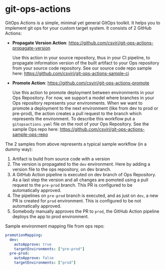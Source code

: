 # git-ops-actions

GitOps Actions is a simple, minimal yet general GitOps toolkit. 
It helps you to implement git ops for your custom target system.
It consists of 2 GitHub Actions:

- **Propagate Version Action**: https://github.com/csviri/git-ops-actions-propagate-version  

  Use this action in your source repository, thus in your CI pipeline, to propagate
  information version of the built artifact to your Ops repository from your source code repository. 
  See our source code repo sample here:
  https://github.com/csviri/git-ops-actions-sample-ci 

- **Promote Action**: https://github.com/csviri/git-ops-actions-promote
  
  Use this action to promote deployment between environments in your Ops Repository. For now, we support a model
  where branches in your Ops repository represents your environments. When we want to promote
  a deployment to the next environment (like from dev to prod or pre-prod), the action creates
  a pull request to the branch which represents the environment. To describe this workflow
  put a `gitopsactions.yaml` file on the root of your Ops Repository. See the sample Ops repo 
  here: https://github.com/csviri/git-ops-actions-sample-ops-repo
  
  
The 2 samples from above represents a typical sample workflow (in a dummy way):
  1. Artifact is build from source code with a version
  2. The version is propagated to the `dev` environment. Here by adding a version file
     to the ops repository, on dev branch.
  3. A GitHub Action pipeline is executed on dev branch of Ops Repository. As a last step
  the version and all changes are pomoted using a pull request to the `pre-prod` branch.
  This PR is configured to be automatically approved.
  4. The pipelines on `pre-prod` branch is executed, and as just on `dev`, a new PR is created
  for `prod` environment. This is configured to be not automatically approved.
  5. Somebody manually approves the PR to `prod`, the GitHub Action pipeline deploys the app
  to prod environment.    
   
     
Sample environment mapping file from ops repo:

```yaml
promotionMapping:
  dev:
    autoApprove: true
    targetEnvironments: ["pre-prod"]
  pre-prod:
    autoApprove: false
    targetEnvironments: ["prod"]
```  


  
